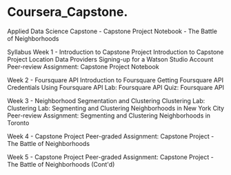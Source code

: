 # Coursera_Capstone.
Applied Data Science Capstone - Capstone Project Notebook - The Battle of Neighborhoods

Syllabus
Week 1 - Introduction to Capstone Project
Introduction to Capstone Project
Location Data Providers
Signing-up for a Watson Studio Account
Peer-review Assignment: Capstone Project Notebook

Week 2 - Foursquare API
Introduction to Foursquare
Getting Foursquare API Credentials
Using Foursquare API
Lab: Foursquare API
Quiz: Foursquare API

Week 3 - Neighborhood Segmentation and Clustering
Clustering
Lab: Clustering
Lab: Segmenting and Clustering Neighborhoods in New York City
Peer-review Assignment: Segmenting and Clustering Neighborhoods in Toronto

Week 4 - Capstone Project
Peer-graded Assignment: Capstone Project - The Battle of Neighborhoods

Week 5 - Capstone Project 
Peer-graded Assignment: Capstone Project - The Battle of Neighborhoods (Cont'd)




